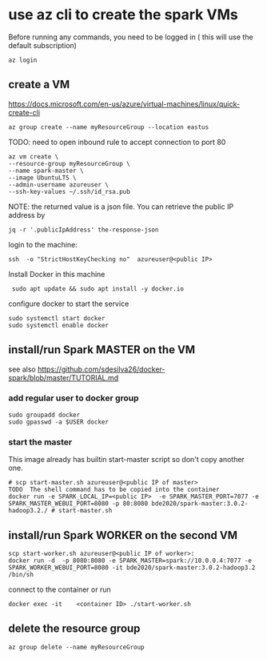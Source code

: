 # use az cli to create the spark VMs
Before running any commands, you need to be logged in ( this will use the default subscription)
   
    az login
   

## create a VM
https://docs.microsoft.com/en-us/azure/virtual-machines/linux/quick-create-cli
  
    az group create --name myResourceGroup --location eastus
   
TODO: need to open inbound rule to accept connection to port 80
   
    az vm create \
    --resource-group myResourceGroup \
    --name spark-master \
    --image UbuntuLTS \
    --admin-username azureuser \
    --ssh-key-values ~/.ssh/id_rsa.pub
  
NOTE: the returned value is a json file. You can retrieve the public IP address by

    jq -r '.publicIpAddress' the-response-json
   
login to the machine:

    ssh  -o "StrictHostKeyChecking no"  azureuser@<public IP>
   
Install Docker in this machine

     sudo apt update && sudo apt install -y docker.io
   
configure docker to start the service

    sudo systemctl start docker
    sudo systemctl enable docker
   
## install/run Spark MASTER on the VM

see also https://github.com/sdesilva26/docker-spark/blob/master/TUTORIAL.md

### add regular user to docker group
    sudo groupadd docker
    sudo gpasswd -a $USER docker
   
### start the master   

This image already has builtin start-master script so don't copy another one.

    # scp start-master.sh azureuser@<public IP of master>
    TODO  The shell command has to be copied into the container
    docker run -e SPARK_LOCAL_IP=<public IP>  -e SPARK_MASTER_PORT=7077 -e SPARK_MASTER_WEBUI_PORT=8080 -p 80:8080 bde2020/spark-master:3.0.2-hadoop3.2./ # start-master.sh

## install/run Spark WORKER on the second VM
    scp start-worker.sh azureuser@<public IP of worker>: 
    docker run -d  -p 8080:8080 -e SPARK_MASTER=spark://10.0.0.4:7077 -e SPARK_WORKER_WEBUI_PORT=8080 -it bde2020/spark-master:3.0.2-hadoop3.2 /bin/sh
   
connect to the container or run

    docker exec -it    <container ID> ./start-worker.sh

## delete the resource group

    az group delete --name myResourceGroup
   

